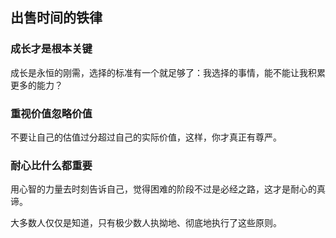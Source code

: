 ## 出售时间的铁律

### 成长才是根本关键

成长是永恒的刚需，选择的标准有一个就足够了：我选择的事情，能不能让我积累更多的能力？

### 重视价值忽略价值

不要让自己的估值过分超过自己的实际价值，这样，你才真正有尊严。

### 耐心比什么都重要

用心智的力量去时刻告诉自己，觉得困难的阶段不过是必经之路，这才是耐心的真谛。

大多数人仅仅是知道，只有极少数人执拗地、彻底地执行了这些原则。
